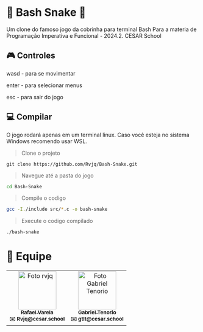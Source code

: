 # 🍎 Bash Snake 🐍

Um clone do famoso jogo da cobrinha para terminal Bash
Para a materia de Programação Imperativa e Funcional - 2024.2.
CESAR School

## 🎮 Controles

wasd - para se movimentar

enter - para selecionar menus

esc - para sair do jogo

## 💻 Compilar

O jogo rodará apenas em um terminal linux. Caso você esteja no sistema Windows recomendo usar WSL.

>Clone o projeto

```git
git clone https://github.com/Rvjq/Bash-Snake.git
```

>Navegue até a pasta do jogo

```bash
cd Bash-Snake
```
>Compile o codigo

```bash
gcc -I./include src/*.c -o bash-snake
```

>Execute o codigo compilado

```bash
./bash-snake
```

# 🧑 Equipe

<table>
  <tr>
    <td align="center">
      <a href="https://github.com/Rvjq">
        <img src="https://avatars.githubusercontent.com/Rvjq" width="100px;" alt="Foto rvjq"/>
        <br>
        <sub><b>Rafael Varela</b></sub>
      </a>
      <br>
      <sub><b>✉️ Rvjq@cesar.school</b></sub>
    </td>
    <td align="center">
      <a href="https://github.com/ogabrieltenorio">
        <img src="https://avatars.githubusercontent.com/ogabrieltenorio" width="100px;" alt="Foto Gabriel Tenorio"/>
        <br>
        <sub><b>Gabriel Tenorio</b></sub>
      </a>
      <br>
      <sub><b>✉️ gtlt@cesar.school</b></sub>
  </tr>
</table>
